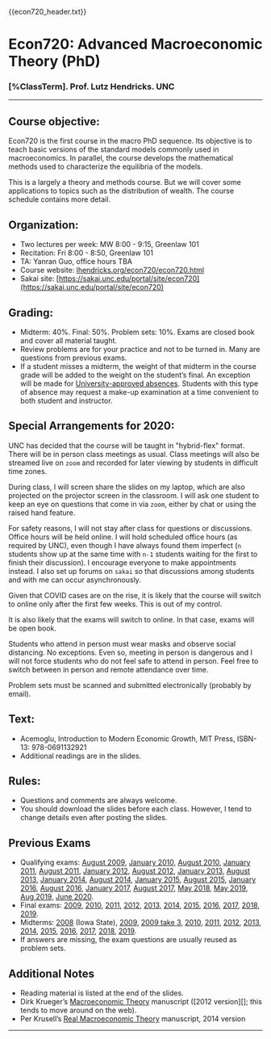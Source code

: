 {{econ720_header.txt}}


# Econ720: Advanced Macroeconomic Theory (PhD)

### [%ClassTerm]. Prof. Lutz Hendricks. UNC

-----------------

## Course objective:

Econ720 is the first course in the macro PhD sequence. Its objective is to teach basic versions of the standard models commonly used in macroeconomics. In parallel, the course develops the mathematical methods used to characterize the equilibria of the models. 

This is a largely a theory and methods course. But we will cover some applications to topics such as the distribution of wealth. The course schedule contains more detail.

## Organization:

* Two lectures per week: MW 8:00 - 9:15, Greenlaw 101
* Recitation: Fri 8:00 - 8:50, Greenlaw 101
* TA: Yanran Guo, office hours TBA
* Course website: [lhendricks.org/econ720/econ720.html](lhendricks.org/econ720/econ720.html)
* Sakai site: [https://sakai.unc.edu/portal/site/econ720](https://sakai.unc.edu/portal/site/econ720)

## Grading:

* Midterm: 40%. Final: 50%. Problem sets: 10%. Exams are closed book and cover all material taught.
* Review problems are for your practice and not to be turned in. Many are questions from previous exams.
* If a student misses a midterm, the weight of that midterm in the course grade will be added to the weight on the student’s final.  An exception will be made for [University-approved absences](http://catalog.unc.edu/policies-procedures/attendance-grading-examination/). Students with this type of absence may request a make-up examination at a time convenient to both student and instructor.

## Special Arrangements for 2020:

UNC has decided that the course will be taught in "hybrid-flex" format. There will be in person class meetings as usual. Class meetings will also be streamed live on `zoom` and recorded for later viewing by students in difficult time zones.

During class, I will screen share the slides on my laptop, which are also projected on the projector screen in the classroom. I will ask one student to keep an eye on questions that come in via `zoom`, either by chat or using the raised hand feature.

For safety reasons, I will not stay after class for questions or discussions. Office hours will be held online. I will hold scheduled office hours (as required by UNC), even though I have always found them imperfect (`n` students show up at the same time with `n-1` students waiting for the first to finish their discussion). I encourage everyone to make appointments instead. I also set up forums on `sakai` so that discussions among students and with me can occur asynchronously.

Given that COVID cases are on the rise, it is likely that the course will switch to online only after the first few weeks. This is out of my control.

It is also likely that the exams will switch to online. In that case, exams will be open book.

Students who attend in person must wear masks and observe social distancing. No exceptions. Even so, meeting in person is dangerous and I will not force students who do not feel safe to attend in person. Feel free to switch between in person and remote attendance over time.

Problem sets must be scanned and submitted electronically (probably by email).

## Text:

* Acemoglu, Introduction to Modern Economic Growth, MIT Press, ISBN-13: 978-0691132921
* Additional readings are in the slides.

## Rules:

* Questions and comments are always welcome.
* You should download the slides before each class. However, I tend to change details even after posting the slides.

## Previous Exams ##

* Qualifying exams: [August 2009][], [January 2010][], [August 2010][], [January 2011][], [August 2011][], [January 2012][], [August 2012][],
[January 2013][], [August 2013][], [January 2014][], [August 2014][], [January 2015][], [August 2015](exams/Quals_2015_Aug.pdf), [January 2016][], [August 2016][], [January 2017][], [August 2017](exams/Quals_2017_Aug.pdf), [May 2018](exams/Quals_2018_May.pdf), [May 2019](exams/Quals_2019_May.pdf), [Aug 2019](exams/Quals_2019_Aug.pdf), [June 2020](exams/Quals_2020_June.pdf).
* Final exams: [2009][fin2009], [2010][fin2010], [2011][fin2011], [2012][fin2012], [2013][fin2013], [2014][fin2014], [2015](exams/final2015_720.pdf), [2016](exams/final2016_720.pdf), [2017](exams/final2017_720.pdf), [2018](exams/final2018_720.pdf), [2019](exams/final2019_720.pdf). 
* Midterms: [2008][mid2008] (Iowa State), [2009][mid2009], [2009 take 3][mid2009 take 3], [2010][mid2010], [2011][mid2011], [2012][mid2012], [2013][mid2013], [2014][mid2014], [2015](exams/midterm2015_720.pdf), [2016](exams/midterm2016_720.pdf), [2017](exams/midterm2017_720.pdf), [2018](exams/midterm2018_720.pdf), [2019](exams/midterm2019_720.pdf).  
* If answers are missing, the exam questions are usually reused as problem sets. 

## Additional Notes ##

* Reading material is listed at the end of the slides.
* Dirk Krueger’s [Macroeconomic Theory][] manuscript ([2012 version][]; this tends to move around on the web).
* Per Krusell’s [Real Macroeconomic Theory][] manuscript, 2014 version  


-----------

[Macroeconomic Theory]: http://www.ssc.wisc.edu/~aseshadr/econ714/MacroTheory.pdf
[Real Macroeconomic Theory]: https://www.sas.upenn.edu/~vr0j/704-18/newmanu.pdf


  [August 2009]: exams/Quals_2009_Aug.pdf
  [January 2010]: exams/Quals_2010_Jan.pdf
  [August 2010]: exams/Quals_2010_Aug.pdf
  [January 2011]: exams/Quals_2011_Jan.pdf
  [August 2011]: exams/Quals_2011_Aug.pdf
  [January 2012]: exams/Quals_2012_Jan.pdf
  [August 2012]: exams/Quals_2012_Aug.pdf
  [January 2013]: exams/Quals_2013_Jan.pdf
  [August 2013]: exams/Quals_2013_Aug.pdf
  [January 2014]: exams/Quals_2014_Jan.pdf
  [August 2014]: exams/Quals_2014_Aug.pdf
  [January 2015]: exams/Quals_2015_Jan.pdf
  [January 2016]: exams/Quals_2016_Jan.pdf
  [August 2016]: exams/Quals_2016_Aug.pdf
[January 2017]: exams/Quals_2017_Jan.pdf
  [fin2009]: exams/final2009_720.pdf
  [fin2010]: exams/final2010_720.pdf
  [fin2011]: exams/final2011_720.pdf
  [fin2012]: exams/final2012_720.pdf
  [fin2013]: exams/final2013_720.pdf
  [fin2014]: exams/final2014_720.pdf
  [mid2008]: exams/Midterm2008_602.pdf
  [mid2009]: exams/Midterm2009_720.pdf
  [mid2009 take 3]: exams/Midterm3_2009_720.pdf
  [mid2010]: exams/midterm2010_720.pdf
  [mid2011]: exams/midterm2011_720.pdf
  [mid2012]: exams/midterm2012_720.pdf
  [mid2013]: exams/midterm2013_720.pdf
  [mid2014]: exams/midterm2014_720.pdf


